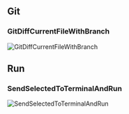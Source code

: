 ## Git

### GitDiffCurrentFileWithBranch

![GitDiffCurrentFileWithBranch](https://github.com/LintaoAmons/easy-commands.nvim/assets/95092244/5a787cba-fe14-4c2b-acf3-2549804804a6)

## Run

### SendSelectedToTerminalAndRun

![SendSelectedToTerminalAndRun](https://github.com/LintaoAmons/easy-commands.nvim/assets/95092244/19593532-5a7c-4416-971f-53b73b421a7c)
